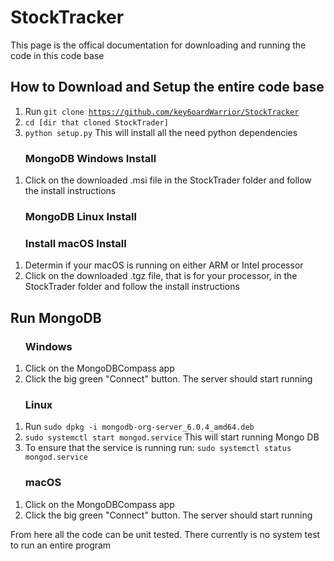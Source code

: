 <!DOCTYPE html>
 <html lang="en-US">
<body>

<h1>StockTracker</h1>
<p>This page is the offical documentation for downloading and running the code in this code base</p>

<h2>How to Download and Setup the entire code base</h2>
<ol>
	<li>Run <code>git clone <a href="https://github.com/key6oardWarrior/StockTracker">https://github.com/key6oardWarrior/StockTracker</a></code></li>
	<li><code>cd [dir that cloned StockTrader]</code></li>
	<li><code>python setup.py</code> This will install all the need python dependencies</li>
</ol>

<ol>
	<h3>MongoDB Windows Install</h3>
	<li>Click on the downloaded .msi file in the StockTrader folder and follow the install instructions</li>
</ol>

<ol>
	<h3>MongoDB Linux Install</h3>
</ol>

<ol>
	<h3>Install macOS Install</h3>
	<li>Determin if your macOS is running on either ARM or Intel processor</li>
	<li>Click on the downloaded .tgz file, that is for your processor, in the StockTrader folder and follow the install instructions</li>
</ol>

<h2>Run MongoDB</h2>
<ol>
	<h3>Windows</h3>
	<li>Click on the MongoDBCompass app</li>
	<li>Click the big green "Connect" button. The server should start running</li>
</ol>

<ol>
	<h3>Linux</h3>
	<li>Run <code>sudo dpkg -i mongodb-org-server_6.0.4_amd64.deb</code></li>
	<li><code>sudo systemctl start mongod.service</code> This will start running Mongo DB</li>
	<li>To ensure that the service is running run: <code>sudo systemctl status mongod.service</code></li>
</ol>

<ol>
	<h3>macOS</h3>
	<li>Click on the MongoDBCompass app</li>
	<li>Click the big green "Connect" button. The server should start running</li>
</ol>

<p>From here all the code can be unit tested. There currently is no system test to run an entire program</p>

 </body>
<html>
